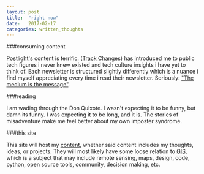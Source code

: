 ```yaml
---
layout: post
title:  "right now"
date:   2017-02-17
categories: written_thoughts
---
```


###consuming content

[Postlight's](https://www.postlight.com/) content is terrific. ([Track Changes](https://trackchanges.postlight.com/)) has introduced me to public tech figures i never knew existed and tech culture insights i have yet to think of. Each newsletter is structured slightly differently which is a nuance i find myself appreciating every time i read their newsletter. Seriously: ["The medium is the message"](https://en.wikipedia.org/wiki/The_medium_is_the_message).

###reading

I am wading through the Don Quixote. I wasn't expecting it to be funny, but damn its funny. I was expecting it to be long, and it is. The stories of misadventure make me feel better about my own imposter syndrome.

###this site

This site will host my [content](https://en.wikipedia.org/wiki/Content_(media)), whether said content includes my thoughts, ideas, or projects. They will most likely have some loose relation to [GIS](https://en.wikipedia.org/wiki/Geographic_information_system), which is a subject that may include remote sensing, maps, design, code, python, open source tools, community, decision making, etc.

